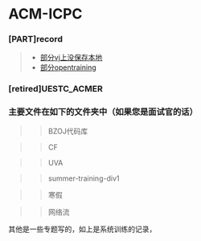 # ACM-ICPC
### [PART]record
> - [部分vj上没保存本地](https://vjudge.net/user/lzuqer)
> - [部分opentraining](http://opentrains.snarknews.info)
### [retired]UESTC_ACMER
### 主要文件在如下的文件夹中（如果您是面试官的话）
>> BZOJ代码库

>> CF

>> UVA

>> summer-training-div1

>> 寒假

>> 网络流

其他是一些专题写的，如上是系统训练的记录，

